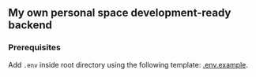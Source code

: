 ## My own personal space development-ready backend

### Prerequisites

Add `.env` inside root directory using the following template: [.env.example](https://github.com/DanielT404/vitae-backend/blob/main/.env.example).
